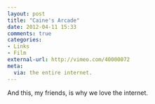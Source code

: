 ```yaml
---
layout: post
title: "Caine's Arcade"
date: 2012-04-11 15:33
comments: true
categories: 
- Links
- Film
external-url: http://vimeo.com/40000072
meta:
  via: the entire internet.
---
```


And this, my friends, is why we love the internet.